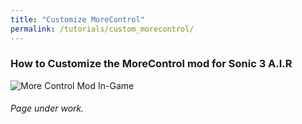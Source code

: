 ```yaml
---
title: "Customize MoreControl"
permalink: /tutorials/custom_morecontrol/
---
```


### How to Customize the MoreControl mod for Sonic 3 A.I.R

![More Control Mod In-Game](https://i.imgur.com/JBWFqib.png)

###### Page under work.
